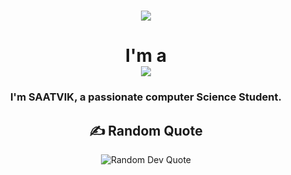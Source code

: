 <!-- Header -->
<h1 align="center">
    <img src="https://readme-typing-svg.herokuapp.com/?font=Righteous&size=35&center=true&vCenter=true&width=500&height=70&duration=4000&lines=Hello!+👋;I+am+SAATVIK+KRISHNA+VAISH+!;" />
</h1>

<h1 align="center">
    I'm a
    <br/>
    <img src="https://readme-typing-svg.herokuapp.com/?font=Righteous&size=35&center=true&vCenter=true&width=500&height=70&duration=4000&lines=Student;Data-Analyst;Gamer;" />
</h1>



<h3 align="center">I'm SAATVIK, a passionate computer Science Student.</h3>


<!-- Random Dev Quote -->
<h2 align="center">✍️ Random Quote</h2>
<p align="center">
  <img src="https://quotes-github-readme.vercel.app/api?type=horizontal&theme=radical" alt="Random Dev Quote" />
</p>


